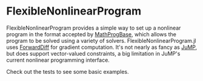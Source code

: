 # FlexibleNonlinearProgram

FlexibleNonlinearProgram provides a simple way to set up a nonlinear program in the format accepted by [MathProgBase](https://github.com/JuliaOpt/MathProgBase.jl), which allows the program to be solved using a variety of solvers. FlexibleNonlinearProgram.jl uses [ForwardDiff](https://github.com/JuliaDiff/ForwardDiff.jl) for gradient computation. It's not nearly as fancy as [JuMP](https://github.com/JuliaOpt/JuMP.jl), but does support vector-valued constraints, a big limitation in JuMP's current nonlinear programming interface.

Check out the tests to see some basic examples.
